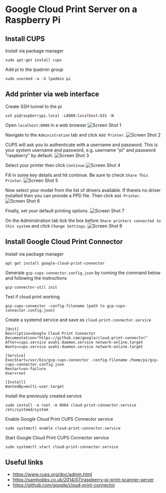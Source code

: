 # Google Cloud Print Server on a Raspberry Pi

## Install CUPS 

Install via package manager
```
sudo apt-get install cups
```

Add pi to the lpadmin group
```
sudo usermod -a -G lpadmin pi
```

## Add printer via web interface

Create SSH tunnel to the pi
```
ssh pi@raspberrypi.local -L8080:localhost:631 -N
```

Open `localhost:8080` in a web browser
![Screen Shot 1](images/raspberry-pi-cloud-print-1.png)

Navigate to the `Administration` tab and click `Add Printer`.
![Screen Shot 2](images/raspberry-pi-cloud-print-2.png)

CUPS will ask you to authenticate with a username and password. This is your system username and password, e.g. username "pi" and password "raspberry" by default.
![Screen Shot 3](images/raspberry-pi-cloud-print-3.png)

Select your printer then click `Continue`
![Screen Shot 4](images/raspberry-pi-cloud-print-4.png)

Fill in some key details and hit continue. Be sure to check `Share This Printer`.
![Screen Shot 5](images/raspberry-pi-cloud-print-5.png)

Now select your model from the list of drivers available. If thereis no driver installed then you can provide a PPD file. Then click `Add Printer`.
![Screen Shot 6](images/raspberry-pi-cloud-print-6.png)

Finally, set your default printing options.
![Screen Shot 7](images/raspberry-pi-cloud-print-7.png)

On the Administration tab tick the box before `Share printers connected to this system` and click `Change Settings`.
![Screen Shot 8](images/raspberry-pi-cloud-print-8.png)

## Install Google Cloud Print Connector

Install via package manager 
```
apt get install google-cloud-print-connector
```

Generate `gcp-cups-connector.config.json` by running the command below and following the instructions

```
gcp-connector-util init
```

Test if cloud print working
```
gcp-cups-connector -config-filename [path to gcp-cups-connector.config.json]
```

Create a systemd service and save as `cloud-print-connector.service`
```
[Unit]
Description=Google Cloud Print Connector
Documentation="https://github.com/google/cloud-print-connector"
After=cups.service avahi-daemon.service network-online.target
Wants=cups.service avahi-daemon.service network-online.target

[Service]
ExecStart=/usr/bin/gcp-cups-connector -config-filename /home/pi/gcp-cups-connector.config.json
Restart=on-failure
User=root

[Install]
WantedBy=multi-user.target
```

Install the previously created service
```
sudo install -o root -m 0664 cloud-print-connector.service /etc/systemd/system
```

Enable Google Cloud Print CUPS Connector service
```
sudo systemctl enable cloud-print-connector.service
```

Start Google Cloud Print CUPS Connector service
```
sudo systemctl start cloud-print-connector.service
```

## Useful links

* https://www.cups.org/doc/admin.html
* https://samhobbs.co.uk/2014/07/raspberry-pi-print-scanner-server
* https://github.com/google/cloud-print-connector